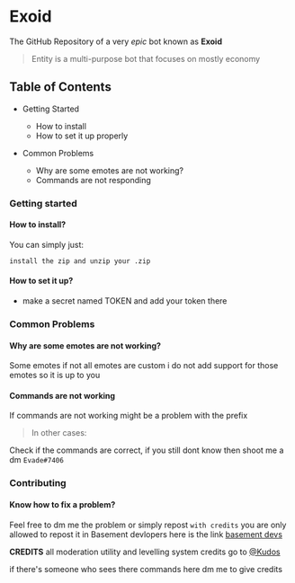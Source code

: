 # Exoid
The GitHub Repository of a very *epic* bot known as **Exoid**

> Entity is a multi-purpose bot that focuses on mostly economy

## Table of Contents
- Getting Started
  - How to install
  - How to set it up properly

- Common Problems
  - Why are some emotes are not working?
  - Commands are not responding



### Getting started

#### How to install?
You can simply just:
```
install the zip and unzip your .zip
```


#### How to set it up?
- make a secret named TOKEN and add your token there


### Common Problems

#### Why are some emotes are not working?
Some emotes if not all emotes are custom i do not add support for those emotes so it is up to you



#### Commands are not working
If commands are not working might be a problem with the prefix

> In other cases:

Check if the commands are correct, if you still dont know then shoot me a dm `Evade#7406
`
### Contributing

#### Know how to fix a problem?
Feel free to dm me the problem or simply repost `with credits` you are only allowed to repost it in Basement devlopers here is the link [basement devs](https://top.gg/servers/678295162555858951)



**CREDITS**
all moderation utility and levelling system credits go to [@Kudos](https://github.com/Kudos-Official/Kudos-Bot) 

if there's someone who sees there commands here dm me to give credits
